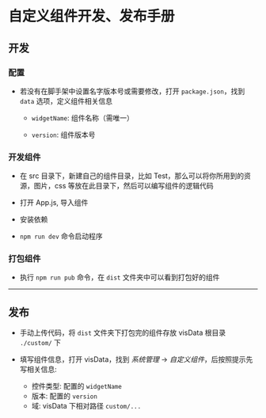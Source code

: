 # 自定义组件开发、发布手册

## 开发

### 配置

- 若没有在脚手架中设置名字版本号或需要修改，打开 `package.json`，找到 `data` 选项，定义组件相关信息

  - `widgetName`: 组件名称（需唯一）

  - `version`: 组件版本号

### 开发组件

- 在 src 目录下，新建自己的组件目录，比如 Test，那么可以将你所用到的资源，图片，css 等放在此目录下，然后可以编写组件的逻辑代码

- 打开 App.js, 导入组件

- 安装依赖

- `npm run dev` 命令启动程序

### 打包组件

- 执行 `npm run pub` 命令，在 `dist` 文件夹中可以看到打包好的组件

---

## 发布

- 手动上传代码，将 `dist` 文件夹下打包完的组件存放 visData 根目录 `./custom/` 下

- 填写组件信息，打开 visData，找到 _系统管理_ -> _自定义组件_，后按照提示先写相关信息:
  - 控件类型: 配置的 `widgetName`
  - 版本: 配置的 `version`
  - 域: visData 下相对路径 `custom/...`
